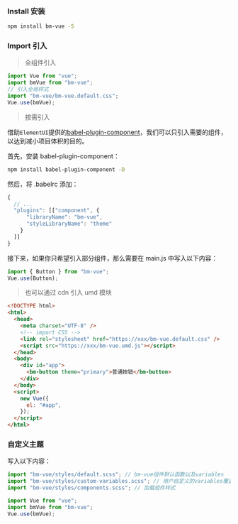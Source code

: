 ### Install 安装

```bash
npm install bm-vue -S
```

### Import 引入

> 全组件引入

```javascript
import Vue from "vue";
import bmVue from "bm-vue";
// 引入全局样式
import "bm-vue/bm-vue.default.css";
Vue.use(bmVue);
```

> 按需引入

借助`ElementUI`提供的[babel-plugin-component](https://github.com/ElementUI/babel-plugin-component)，我们可以只引入需要的组件，以达到减小项目体积的目的。

首先，安装 babel-plugin-component：

```bash
npm install babel-plugin-component -D
```

然后，将 .babelrc 添加：

```javascript
{
  // ...
  "plugins": [["component", {
      "libraryName": "bm-vue",
      "styleLibraryName": "theme"
    }
  ]]
}
```

接下来，如果你只希望引入部分组件，那么需要在 main.js 中写入以下内容：

```javascript
import { Button } from "bm-vue";
Vue.use(Button);
```

> 也可以通过 cdn 引入 umd 模块

```html
<!DOCTYPE html>
<html>
  <head>
    <meta charset="UTF-8" />
    <!-- import CSS -->
    <link rel="stylesheet" href="https://xxx/bm-vue.default.css" />
    <script src="https://xxx/bm-vue.umd.js"></script>
  </head>
  <body>
    <div id="app">
      <bm-button theme="primary">普通按钮</bm-button>
    </div>
  </body>
  <script>
    new Vue({
      el: "#app",
    });
  </script>
</html>
```

### 自定义主题

写入以下内容：

```js
import "bm-vue/styles/default.scss"; // bm-vue组件默认函数以及variables
import "bm-vue/styles/custom-variables.scss"; // 用户自定义的variables覆盖默认常量配置
import "bm-vue/styles/components.scss"; // 加载组件样式

import Vue from "vue";
import bmVue from "bm-vue";
Vue.use(bmVue);
```
